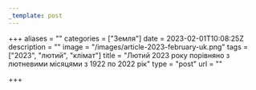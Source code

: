 ```yaml
---
_template: post
---
```




+++
aliases = ""
categories = ["Земля"]
date = 2023-02-01T10:08:25Z
description = ""
image = "/images/article-2023-february-uk.png"
tags = ["2023", "лютий", "клiмат"]
title = "Лютий 2023 року порівняно з лютневими місяцями з 1922 по 2022 рік"
type = "post"
url = ""

+++
